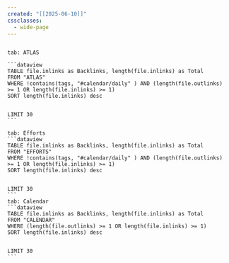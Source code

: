 ```yaml
---
created: "[[2025-06-10]]"
cssclasses:
  - wide-page
---
```


````tabs

tab: ATLAS

```dataview
TABLE file.inlinks as Backlinks, length(file.inlinks) as Total 
FROM "ATLAS"
WHERE !contains(tags, "#calendar/daily" ) AND (length(file.outlinks) >= 1 OR length(file.inlinks) >= 1)
SORT length(file.inlinks) desc


LIMIT 30
```

tab: Efforts
```dataview
TABLE file.inlinks as Backlinks, length(file.inlinks) as Total 
FROM "EFFORTS"
WHERE !contains(tags, "#calendar/daily" ) AND (length(file.outlinks) >= 1 OR length(file.inlinks) >= 1)
SORT length(file.inlinks) desc


LIMIT 30
```
tab: Calendar
```dataview
TABLE file.inlinks as Backlinks, length(file.inlinks) as Total 
FROM "CALENDAR"
WHERE (length(file.outlinks) >= 1 OR length(file.inlinks) >= 1)
SORT length(file.inlinks) desc


LIMIT 30
```

````
